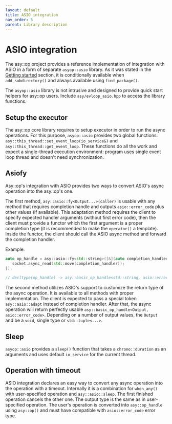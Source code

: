 ```yaml
---
layout: default
title: ASIO integration
nav_order: 5
parent: Library description
---
```

# ASIO integration
The asy::op project provides a reference implementation of integration with ASIO in a form of separate `asyop::asio` library. As it was stated in the [Getting started]() section, it is conditionally available when `add_subdirectory()` and always available using `find_package()`.

The `asyop::asio` library is not intrusive and designed to provide quick start helpers for asy::op users. Include `asy/evloop_asio.hpp` to access the library functions.

## Setup the executor
The asy::op core library requires to setup executor in order to run the async operations. For this purpose, `asyop::asio` provides two global functions: `asy::this_thread::set_event_loop(io_service&)` and `asy::this_thread::get_event_loop`. These functions do all the work and expect a single-thread execution environment: program uses single event loop thread and doesn't need synchronization.

## Asiofy
Asy::op's integration with ASIO provides two ways to convert ASIO's async operation into the asy::op's one.

The first method, `asy::asio::fy<Output...>(caller)` is usable with any method that requires completion handle and outputs `asio::error_code` plus other values (if available). This adaptation method requires the client to specify expected handler arguments (without first error code),  then the client must provide a functor which the first argument is a proper completion type (it is recommended to make the `operator()` a template). Inside the functor, the client should call the ASIO async method and forward the completion handler.  

Example:  
```cpp
auto op_handle = asy::asio::fy<std::string>([&](auto completion_handler){  
   socket.async_read(std::move(completion_handler));  
});  
 
// decltype(op_handle) -> asy::basic_op_handle<std::string, asio::error_code>;  
```

The second method utilizes ASIO's support to customize the return type of the async operation. It is available to all methods with proper implementation. The client is expected to pass a special token `asy::asio::adapt` instead of completion handler. After that, the async operation will return perfectly usable `asy::basic_op_handle<Output, asio::error_code>`. Depending on a number of output values, the `Output` and be a `void`, single type or `std::tuple<...>`.

## Sleep
`asyop::asio` provides a `sleep()` function that takes a `chrono::duration` as an arguments and uses default `io_service` for the current thread.

## Operation with timeout
ASIO integration declares an easy way to convert any async operation into the operation with a timeout. Internally it is a combination for `when_any()` with user-specified operation and `asy::asio::sleep`. The first finished operation cancels the other one. The output type is the same as in user-specified operation. The user's operation is converted into `asy::op_handle` using `asy::op()` and must have compatible with `asio::error_code` error type.
<!--stackedit_data:
eyJoaXN0b3J5IjpbLTI0MTQ0Mzk4NywtMTA3Mjk2Mzc3OCwtMT
EzMjQ5NDc1MSwtMjA5NTQwMTMxM119
-->